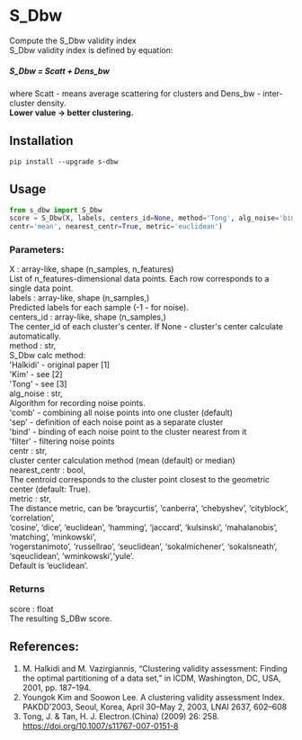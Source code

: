 # S_Dbw
Compute the S_Dbw validity index  
S_Dbw validity index is defined by equation:
##### S_Dbw = Scatt + Dens_bw
where Scatt - means average scattering for clusters  and Dens_bw - inter-cluster density.  
**Lower value -> better clustering.**

Installation
------------

```shell
pip install --upgrade s-dbw
```

Usage
-----
```python
from s_dbw import S_Dbw
score = S_Dbw(X, labels, centers_id=None, method='Tong', alg_noise='bind',
centr='mean', nearest_centr=True, metric='euclidean')

```
### Parameters:
X : array-like, shape (n_samples, n_features)  
    List of n_features-dimensional data points. Each row corresponds to a single data point.  
labels : array-like, shape (n_samples,)  
    Predicted labels for each sample (-1 - for noise).  
centers_id : array-like, shape (n_samples,)  
    The center_id of each cluster's center. If None - cluster's center calculate automatically.  
method : str,  
    S_Dbw calc method:  
    'Halkidi' - original paper \[1]  
    'Kim' - see \[2]  
    'Tong' - see \[3]  
alg_noise : str,  
    Algorithm for recording noise points.  
    'comb' - combining all noise points into one cluster (default)  
    'sep' - definition of each noise point as a separate cluster  
    'bind' -  binding of each noise point to the cluster nearest from it  
    'filter' - filtering noise points  
centr : str,  
    cluster center calculation method (mean (default) or median)  
nearest_centr : bool,  
    The centroid corresponds to the cluster point closest to the geometric center (default: True).  
metric : str,  
    The distance metric, can be ‘braycurtis’, ‘canberra’, ‘chebyshev’, ‘cityblock’, ‘correlation’,  
    ‘cosine’, ‘dice’, ‘euclidean’, ‘hamming’, ‘jaccard’, ‘kulsinski’, ‘mahalanobis’, ‘matching’, ‘minkowski’,  
    ‘rogerstanimoto’, ‘russellrao’, ‘seuclidean’, ‘sokalmichener’, ‘sokalsneath’, ‘sqeuclidean’, ‘wminkowski’,‘yule’.  
    Default is ‘euclidean’.  

### Returns
score : float  
    The resulting S_DBw score.  

References:
-----------
1. M. Halkidi and M. Vazirgiannis, “Clustering validity assessment: Finding the optimal partitioning of a data set,” in ICDM, Washington, DC, USA, 2001, pp. 187–194.
2. Youngok Kim and Soowon Lee. A clustering validity assessment Index. PAKDD’2003, Seoul, Korea, April 30–May 2, 2003, LNAI 2637, 602–608
3. Tong, J. & Tan, H. J. Electron.(China) (2009) 26: 258. https://doi.org/10.1007/s11767-007-0151-8
